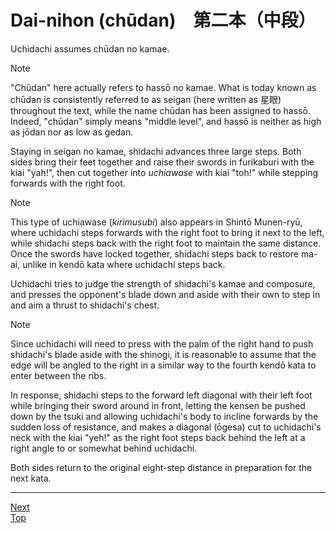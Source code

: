 # Dai-nihon (chūdan)　第二本（中段）

Uchidachi assumes chūdan no kamae.

> [!NOTE]
> "Chūdan" here actually refers to hassō no kamae. What is today known as chūdan is consistently referred to as seigan (here written as 星眼) throughout the text, while the name chūdan has been assigned to hassō. Indeed, "chūdan" simply means "middle level", and hassō is neither as high as jōdan nor as low as gedan.

Staying in seigan no kamae, shidachi advances three large steps. Both sides bring their feet together and raise their swords in furikaburi with the kiai "yah!", then cut together into *uchiawase* with kiai "toh!" while stepping forwards with the right foot.

> [!NOTE]
> This type of uchiawase (*kirimusubi*) also appears in Shintō Munen-ryū, where uchidachi steps forwards with the right foot to bring it next to the left, while shidachi steps back with the right foot to maintain the same distance. Once the swords have locked together, shidachi steps back to restore ma-ai, unlike in kendō kata where uchidachi steps back.

Uchidachi tries to judge the strength of shidachi's kamae and composure, and presses the opponent's blade down and aside with their own to step in and aim a thrust to shidachi's chest.

> [!NOTE]
> Since uchidachi will need to press with the palm of the right hand to push shidachi's blade aside with the shinogi, it is reasonable to assume that the edge will be angled to the right in a similar way to the fourth kendō kata to enter between the ribs.

In response, shidachi steps to the forward left diagonal with their left foot while bringing their sword around in front, letting the kensen be pushed down by the tsuki and allowing uchidachi's body to incline forwards by the sudden loss of resistance, and makes a diagonal (ōgesa) cut to uchidachi's neck with the kiai "yeh!" as the right foot steps back behind the left at a right angle to or somewhat behind uchidachi.

Both sides return to the original eight-step distance in preparation for the next kata.

----

[Next](daisanbon.md)  
[Top](README.md)
